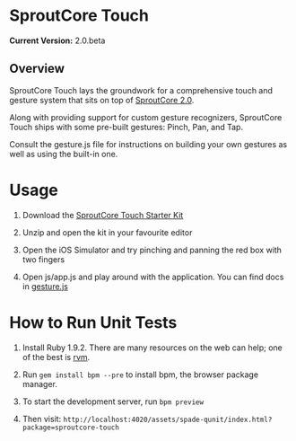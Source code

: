 # SproutCore Touch

**Current Version:** 2.0.beta

## Overview
SproutCore Touch lays the groundwork for a comprehensive touch and
gesture system that sits on top of [SproutCore 2.0](github.com/sproutcore/sproutcore20).

Along with providing support for custom gesture recognizers, SproutCore
Touch ships with some pre-built gestures: Pinch, Pan, and Tap.

Consult the gesture.js file for instructions on building your own gestures as well
as using the built-in one.

# Usage

1. Download the [SproutCore Touch Starter Kit](https://github.com/sproutcore/sproutcore-touch/downloads)

2. Unzip and open the kit in your favourite editor

3. Open the iOS Simulator and try pinching and panning the red box with two fingers

4. Open js/app.js and play around with the application. You can find docs in [gesture.js](https://github.com/sproutcore/sproutcore-touch/blob/master/packages/sproutcore-touch/lib/system/gesture.js)
   
# How to Run Unit Tests

1. Install Ruby 1.9.2. There are many resources on the web can help; one of the best is [rvm](http://rvm.beginrescueend.com/).

3. Run `gem install bpm --pre` to install bpm, the browser package
   manager.

4. To start the development server, run `bpm preview`

5. Then visit: `http://localhost:4020/assets/spade-qunit/index.html?package=sproutcore-touch`